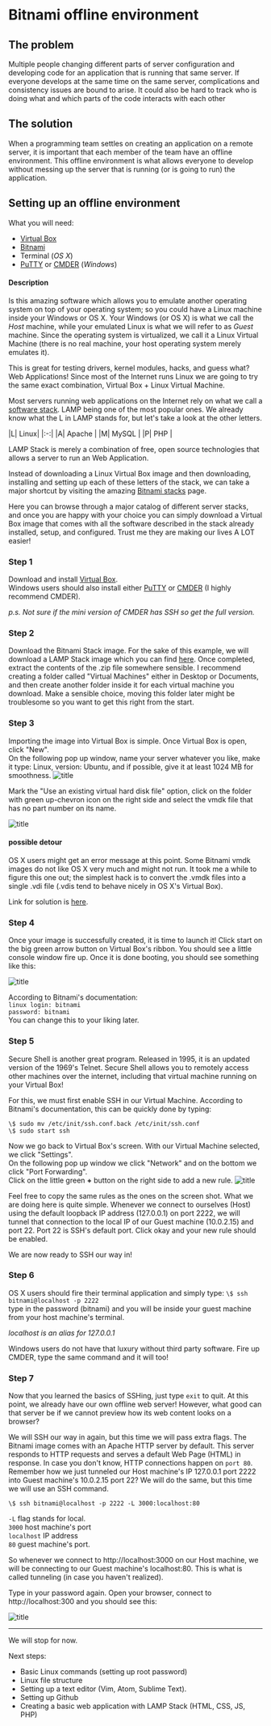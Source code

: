# Bitnami offline environment #

## The problem ##
Multiple people changing different parts of server configuration and developing
code for an application that is running that same server. If everyone develops
at the same time on the same server, complications and consistency
issues are bound to arise. It could also be hard to track who is doing what and which parts of the
code interacts with each other

## The solution ##
When a programming team settles on creating an application on a remote server,
it is important that each member of the team have an offline environment. This
offline environment is what allows everyone to develop without messing up the
server that is running (or is going to run) the application.

## Setting up an offline environment ##
What you will need:
- [Virtual Box](https://www.virtualbox.org/wiki/Downloads)
- [Bitnami](https://bitnami.com/)
- Terminal (_OS X_)
- [PuTTY](http://www.chiark.greenend.org.uk/~sgtatham/putty/download.html) or
[CMDER](http://cmder.net/) (_Windows_)

#### Description ####
Is this amazing software which allows you to emulate another operating
system on top of your operating system; so you could have a Linux machine inside
your Windows or OS X. Your Windows (or OS X) is what we call the _Host_ machine,
while your emulated Linux is what we will refer to as _Guest_ machine. Since the
operating system is virtualized, we call it a Linux Virtual Machine (there is no
real machine, your host operating system merely emulates it).

This is great for testing drivers, kernel modules, hacks, and guess what? Web
Applications! Since most of the Internet runs Linux we are going to try the same
exact combination, Virtual Box + Linux Virtual Machine.

Most servers running web applications on the Internet rely on what we call a
[software stack](https://en.wikipedia.org/wiki/Solution_stack). LAMP being one
of the most popular ones. We already know what the L in LAMP stands for, but
let's take a look at the other letters.

|L| Linux|
|:-:|
|A| Apache |
|M| MySQL  |
|P| PHP    |

LAMP Stack is merely a combination of free, open source technologies that allows
a server to run an Web Application.

Instead of downloading a Linux Virtual Box image and then downloading,
installing and setting up each of these letters of the stack, we can take a
major shortcut by visiting the amazing [Bitnami stacks](https://bitnami.com/stacks)
page.

Here you can browse through a major catalog of different server stacks, and once
you are happy with your choice you can simply download a Virtual Box image that
comes with all the software described in the stack already installed, setup,
and configured. Trust me they are making our lives A LOT easier!

### Step 1 ###
Download and install [Virtual Box](https://www.virtualbox.org/wiki/Downloads).
</br>
Windows users should also install either [PuTTY](http://www.chiark.greenend.org.uk/~sgtatham/putty/download.html) or [CMDER](http://cmder.net/) (I highly
recommend CMDER).

_p.s. Not sure if the mini version of CMDER has SSH so get the full version._

### Step 2 ###
Download the Bitnami Stack image.
For the sake of this example, we will download a LAMP Stack image which you can
find [here](https://bitnami.com/stack/lamp/virtual-machine).
Once completed, extract the contents of the .zip file somewhere sensible.
I recommend creating a folder called "Virtual Machines" either
in Desktop or Documents, and then create another folder inside it for each
virtual machine you download. Make a sensible choice, moving this folder later
might be troublesome so you want to get this right from the start.

### Step 3 ###
Importing the image into Virtual Box is simple. Once Virtual Box is open, click
"New".</br> On the following pop up window, name your server whatever you like,
make it type: Linux, version: Ubuntu, and if possible, give it at least 1024 MB
for smoothness.
![title](vb-1.png)

Mark the "Use an existing virtual hard disk file" option, click
on the folder with green up-chevron icon on the right side and select the vmdk
file that has no part number on its name.

![title](vb-2.png)

#### possible detour ####
OS X users might get an error message at this point. Some Bitnami vmdk images do not
like OS X very much and might not run. It took me a while to figure this one out;
the simplest hack is to convert the .vmdk files into a single .vdi file (.vdis
tend to behave nicely in OS X's Virtual Box).

Link for solution is [here](https://nfolamp.wordpress.com/2010/06/10/converting-vmdk-files-to-vdi-using-vboxmanage/).

### Step 4 ###
Once your image is successfully created, it is time to launch it!
Click start on the big green arrow button on Virtual Box's ribbon. You should
see a little console window fire up. Once it is done booting, you should see
something like this:

![title](vb-3.png)

According to Bitnami's documentation:</br>
`linux login: bitnami`</br>
`password: bitnami`</br>
You can change this to your liking later.

### Step 5 ###
Secure Shell is another great program. Released in 1995, it is an updated
version of the 1969's Telnet. Secure Shell allows you to remotely access other
machines over the internet, including that virtual machine running on your
Virtual Box!

For this, we must first enable SSH in our Virtual Machine.
According to Bitnami's documentation, this can be quickly done by typing:

`\$ sudo mv /etc/init/ssh.conf.back /etc/init/ssh.conf`</br>
`\$ sudo start ssh`

Now we go back to Virtual Box's screen. With our Virtual Machine selected, we
click "Settings".</br>
On the following pop up window we click "Network" and on the
bottom we click "Port Forwarding".</br>
Click on the little green **+** button on the right side to add a new rule.
![title](vb-4.png)

Feel free to copy the same rules as the ones on the screen shot.
What we are doing here is quite simple. Whenever we connect to ourselves (Host)
using the default loopback IP address (127.0.0.1) on port 2222, we will tunnel
that connection to the local IP of our Guest machine (10.0.2.15) and port 22.
Port 22 is SSH's default port. Click okay and your new rule should be enabled.

We are now ready to SSH our way in!

### Step 6 ###
OS X users should fire their terminal application and simply type:
`\$ ssh bitnami@localhost -p 2222`</br>
type in the password (bitnami) and you will be inside your guest machine from
your host machine's terminal.

_localhost is an alias for 127.0.0.1_

Windows users do not have that luxury without third party software.
Fire up CMDER, type the same command and it will too!

### Step 7 ###
Now that you learned the basics of SSHing, just type `exit` to quit.
At this point, we already have our own offline web server! However, what good
can that server be if we cannot preview how its web content looks on a browser?

We will SSH our way in again, but this time we will pass extra flags.
The Bitnami image comes with an Apache HTTP server by default. This server
responds to HTTP requests and serves a default Web Page (HTML) in response. In
case you don't know, HTTP connections happen on `port 80`. Remember how we just
tunneled our Host machine's IP 127.0.0.1 port 2222 into Guest machine's
10.0.2.15 port 22? We will do the same, but this time we will use an SSH command.

`\$ ssh bitnami@localhost -p 2222 -L 3000:localhost:80`

`-L` flag stands for local.</br>
`3000` host machine's port</br>
`localhost` IP address</br>
`80` guest machine's port.

So whenever we connect to http://localhost:3000 on our Host machine, we will be
connecting to our Guest machine's localhost:80. This is what is called tunneling
(in case you haven't realized).

Type in your password again. Open your browser, connect to
http://localhost:300 and you should see this:

![title](vb-5.png)

---
We will stop for now.</br>

Next steps:
- Basic Linux commands (setting up root password)
- Linux file structure
- Setting up a text editor (Vim, Atom, Sublime Text).</br>
- Setting up Github
- Creating a basic web application with LAMP Stack (HTML, CSS, JS, PHP)
